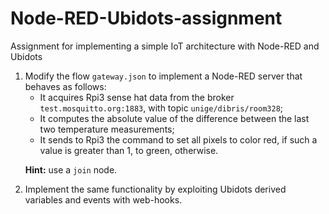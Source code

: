 # Node-RED-Ubidots-assignment
Assignment for implementing a simple IoT architecture with Node-RED and Ubidots

<ol>
<li>
Modify the flow <code>gateway.json</code>  to implement a Node-RED server that behaves as follows:
<ul>
<li>It acquires Rpi3 sense hat data from the broker <code>test.mosquitto.org:1883</code>, with topic <code>unige/dibris/room328</code>;</li>
<li>It computes the absolute value of the difference between the last two temperature measurements;</li> 
<li>It sends to Rpi3 the command to set all pixels to color red, if such a value is greater than 1, to green, otherwise.
</ul>
  
<b>Hint:</b> use a <code>join</code> node.</br>
</li>

<li>
Implement the same functionality by exploiting Ubidots derived variables and events with web-hooks. 
</li>
</ol>
